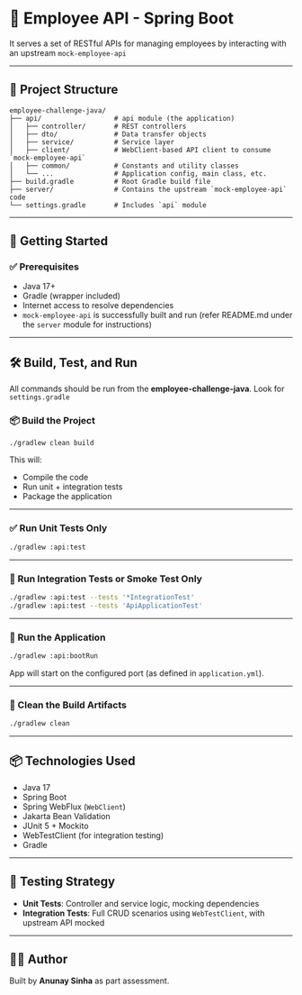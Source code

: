 # 🧩 Employee API - Spring Boot

It serves a set of RESTful APIs for managing employees by interacting with an upstream `mock-employee-api`

---

## 📁 Project Structure

```
employee-challenge-java/
├── api/                  # api module (the application)
│   ├── controller/       # REST controllers
│   ├── dto/              # Data transfer objects
│   ├── service/          # Service layer
│   ├── client/           # WebClient-based API client to consume `mock-employee-api`
│   ├── common/           # Constants and utility classes
│   └── ...               # Application config, main class, etc.
├── build.gradle          # Root Gradle build file
├── server/               # Contains the upstream `mock-employee-api` code
└── settings.gradle       # Includes `api` module
```

---

## 🚀 Getting Started

### ✅ Prerequisites

- Java 17+
- Gradle (wrapper included)
- Internet access to resolve dependencies
- `mock-employee-api` is successfully built and run (refer README.md under the `server` module for instructions)

---

## 🛠 Build, Test, and Run

All commands should be run from the **employee-challenge-java**. Look for `settings.gradle`

### 📦 Build the Project

```bash
./gradlew clean build
```

This will:
- Compile the code
- Run unit + integration tests
- Package the application

---

### ✅ Run Unit Tests Only

```bash
./gradlew :api:test
```

---

### 🔁 Run Integration Tests or Smoke Test Only

```bash
./gradlew :api:test --tests '*IntegrationTest'
./gradlew :api:test --tests 'ApiApplicationTest'
```

---

### 🚀 Run the Application

```bash
./gradlew :api:bootRun
```

App will start on the configured port (as defined in `application.yml`).

---

### 🧹 Clean the Build Artifacts

```bash
./gradlew clean
```

---

## 📦 Technologies Used

- Java 17
- Spring Boot
- Spring WebFlux (`WebClient`)
- Jakarta Bean Validation
- JUnit 5 + Mockito
- WebTestClient (for integration testing)
- Gradle

---

## 🧪 Testing Strategy

- **Unit Tests**: Controller and service logic, mocking dependencies
- **Integration Tests**: Full CRUD scenarios using `WebTestClient`, with upstream API mocked

---

## 👨‍💻 Author

Built by **Anunay Sinha** as part assessment.
